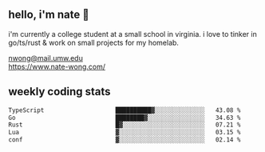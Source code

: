 ## hello, i'm nate 👋
i'm currently a college student at a small school in virginia. i love to tinker in go/ts/rust & work on small projects for my homelab.

nwong@mail.umw.edu <br/>
https://www.nate-wong.com/

## weekly coding stats
<!--START_SECTION:waka-->

```txt
TypeScript                    ██████████▓░░░░░░░░░░░░░░   43.08 %
Go                            ████████▓░░░░░░░░░░░░░░░░   34.63 %
Rust                          █▓░░░░░░░░░░░░░░░░░░░░░░░   07.21 %
Lua                           ▓░░░░░░░░░░░░░░░░░░░░░░░░   03.15 %
conf                          ▓░░░░░░░░░░░░░░░░░░░░░░░░   02.14 %
```

<!--END_SECTION:waka-->
